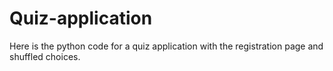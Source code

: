 # Quiz-application
Here is the python code for a quiz application with the registration page and shuffled choices.
